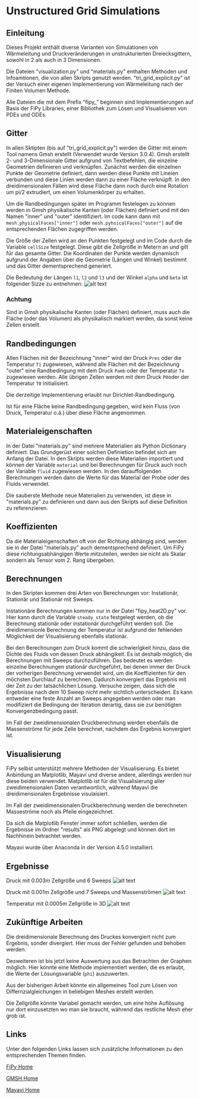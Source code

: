 # Unstructured Grid Simulations

## Einleitung
Dieses Projekt enthält diverse Varianten von Simulationen von Wärmeleitung und Druckveränderungen in unstrukturierten Dreiecksgittern, sowohl in 2 als auch in 3 Dimensionen.

Die Dateien "visualization.py" und "materials.py" enthalten Methoden und Infoamtionen, die von allen Skripts genutzt werden.
"tri\_grid\_explicit.py" ist der Versuch einer eigenen Implementierung von Wärmeleitung nach der Finiten Volumen Methode.

Alle Dateien die mit dem Prefix "fipy_" beginnen sind Implementierungen auf Basis der FiPy Libraries, einer Bibliothek zum Lösen und Visualisieren von PDEs und ODEs.

## Gitter
In allen Sktipten (bis auf "tri\_grid\_explicit.py") werden die Gitter mit einem Tool namens Gmsh erstellt (Verwendet wurde Version 3.0.4). Gmsh erstellt 2- und 3-Dimensionale Gitter aufgrund von Textbefehlen, die einzelne Geometrien definieren und verknüpfen.
Zunächst werden die einzelnen Punkte der Geometrie definiert, dann werden diese Punkte mit Lineien verbunden und diese Linien werden dann zu einer Fläche verknüpft.
In den dreidimensionalen Fällen wird diese Fläche dann noch durch eine Rotation um pi/2 extrudiert, um einen Volumenkörper zu erhalten.

Um die Randbedingungen später im Programm festelegen zu können werden in Gmsh physikalische Kanten (oder Flächen) definiert und mit den Namen "inner" und "outer" identifiziert. Im code kann dann mit `mesh.physicalFaces["inner"]` oder `mesh.pyhsicalFaces["outer"]` auf die entsprechenden Flächen zugegriffen werden.

Die Größe der Zellen wird an den Punkten festgelegt und im Code durch die Variable `cellSize` festgelegt. Diese gibt die Zellgröße in Metern an und gilt für das gesamte Gitter.
Die Koordinaten der Punkte werden dynamisch aufgrund der Angaben über die Geometrie (Längen und Winkel) bestimmt und das Gitter dementsprechend generiert.

Die Bedeutung der Längen `l1`, `l2` und `l3` und der Winkel `alpha` und `beta` ist folgender Sizze zu entnehmen:
![alt text](images/dimensions.png "Dimensionen")


### Achtung
Sind in Gmsh physikalische Kanten (oder Flächen) definiert, muss auch die Fläche (oder das Volumen) als physikalisch markiert werden, da sonst keine Zellen erstellt.


## Randbedingungen
Allen Flächen mit der Bezeichnung "inner" wird der Druck `Pres` oder die Temperatur `Ti` zugewiesen, während alle Flächen mit der Bezeichnung "outer" eine Randbedingung mit dem Druck `Pamb` oder der Temperatur `Te` zugewiesen werden. Alle übrigen Zellen werden mit dem Druck `P0`oder der Temperatur `T0` initialisiert.

Die derzeitige Implementierung erlaubt nur Dirichlet-Randbedingung.

Ist für eine Fläche keine Randbedingung gegeben, wird kein Fluss (von Druck, Temperatur o.ä.) über diese Fläche angenommen.

## Materialeigenschaften
In der Datei "materials.py" sind mehrere Materialien als Python Dictionary definiert. Das Grundgerüst einer solchen Definietion befindet sich am Anfang der Datei.
In den Skripts werden diese Materialien importiert und können der Variable `material` und bei Berechnungen für Druck auch noch der Variable `fluid` zugewiesen werden. 
In den darauffolgenden Berechnungen werden dann die Werte für das Material der Probe oder des Fluids verwendet.

Die sauberste Methode neue Materialien zu verwenden, ist diese in "materials.py" zu definieren und dann aus den Skripts auf diese Definition zu referenzieren.

## Koeffizienten
Da die Materialeigenschaften oft von der Richtung abhängig sind, werden sie in der Datei "materials.py" auch dementsprechend definiert. Um FiPy diese richtungsabhängigen Werte mitzuteilen, werden sie nicht als Skalar sondern als Tensor vom 2. Rang übergeben. 

## Berechnungen
In den Skripten kommen drei Arten von Berechnungen vor: Instationär, Stationär und Stationär mit Sweeps.

Instationäre Berechnungen kommen nur in der Datei "fipy\_heat2D.py" vor. Hier kann durch die Variable `steady_state` festgelegt werden, ob die Berechnung stationär oder instationär durchgeführt werden soll.
Die dreidimensionle Berechnung der Temperatur ist aufgrund der fehlenden Möglichkeit der Visualisierung ebenfalls stationär.

Bei den Berechnungen zum Druck kommt die schwierigkeit hinzu, dass die Dichte des Fluids von dessen Druck abhängikeit. Es ist deshalb möglich, die Berechnungen mit Sweeps durchzuführen. Das bedeutet es werden einzelne Berechnungen stationär durchgeführt, bei denen immer der Druck der vorherigen Berechnung verwendet wird, um die Koeffizienten für den möchsten Durchlauf zu berechnen. Dadurch konvergiert das Ergebnis mit der Zeit zu der tatsächlichen Lösung. Versuche zeigen, dass sich die Ergebnisse nach dem 10 Sweep nicht mehr sichtlich unterscheiden.
Es kann entweder eine feste Anzahl an Sweeps angegeben werden oder man modifiziert die Bedingung der Iteration derartig, dass sie zur benötigten Konvergenzbedingung passt.

Im Fall der zweidimensionalen Druckberechnung werden ebenfalls die Massenströme für jede Zelle berechnet, nachdem das Ergebnis konvergiert ist.

## Visualisierung
FiPy selbst unterstützt mehrere Methoden der Visualisierung. Es bietet Anbindung an Matplotlib, Mayavi und diverse andere, allerdings werden nur diese beiden verwendet.
Matplotlib ist für die Visualisierung aller zweidimensionalen Daten verantwortlich, während Mayavi die dreidimensionalen Ergebnisse visulaisiert.

Im Fall der zweidimensionalen Druckberechnung werden die berechneten Masseströme noch als Pfeile eingezeichnet.

Da sich die Matplotlib Fenster immer sofort schließen, werden die Ergebnisse im Ordner "results" als PNG abgelegt und können dort im Nachhinein betrachtet werden.

Mayavi wurde über Anaconda in der Version 4.5.0 installiert.


## Ergebnisse

Druck mit 0.003m Zellgröße und 6 Sweeps
![alt text](results/0.003_6.png "Graph")

Druck mit 0.001m Zellgröße und 7 Sweeps und Massenströmen
![alt text](results/0.001_7_2.0.png "Graph")

Temperatur mit 0.0005m Zellgröße in 3D
![alt text](results/3D_0.0005.png "Graph")

## Zukünftige Arbeiten
Die dreidimensionale Berechnung des Druckes konvergiert nicht zum Ergebnis, sonder divergiert. Hier muss der Fehler gefunden und behoben werden.

Desweiteren ist bis jetzt keine Auswertung aus das Betrachten der Graphen möglich. Hier könnte eine Methode implementiert werden, die es erlaubt, die Werte der Lösungsvariable (`phi`) auszuwerten.

Aus der bisherigen Arbeit könnte ein allgemeines Tool zum Lösen von Differnzialgleichungen in beliebigen Meshes erstellt werden.

Die Zellgröße könnte Variabel gemacht werden, um eine hohe Auflösung nur dort einzusetzten wo man sie braucht, während das restliche Mesh eher grob ist.

## Links
Unter den folgenden Links lassen sich zusätzliche Informationen zu den entsprechenden Themen finden.

[FiPy Home](https://www.ctcms.nist.gov/fipy/index.html)

[GMSH Home](https://gmsh.info)

[Mayavi Home](http://docs.enthought.com/mayavi/mayavi/)
